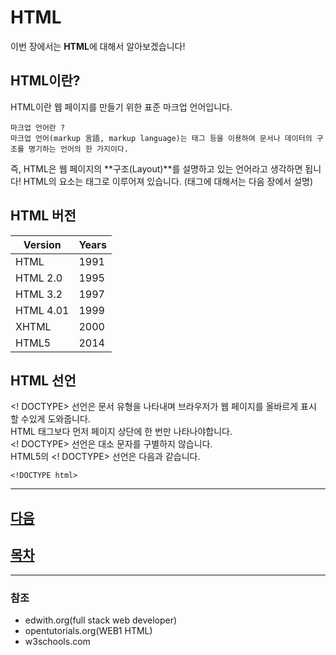 HTML
=
이번 장에서는 **HTML**에 대해서 알아보겠습니다!

## HTML이란?

HTML이란 웹 페이지를 만들기 위한 표준 마크업 언어입니다.<br>
```
마크업 언어란 ? 
마크업 언어(markup 言語, markup language)는 태그 등을 이용하여 문서나 데이터의 구조를 명기하는 언어의 한 가지이다.
```

즉, HTML은 웹 페이지의 **구조(Layout)**를 설명하고 있는 언어라고 생각하면 됩니다!
HTML의 요소는 태그로 이루어져 있습니다. (태그에 대해서는 다음 장에서 설명)

## HTML 버전

 Version | Years 
-------|----------
 HTML | 1991 
 HTML 2.0 | 1995 
 HTML 3.2 | 1997 
 HTML 4.01 | 1999 
 XHTML | 2000 
 HTML5 | 2014

 ## HTML 선언
 
<! DOCTYPE> 선언은 문서 유형을 나타내며 브라우저가 웹 페이지를 올바르게 표시 할 수있게 도와줍니다.<br>
HTML 태그보다 먼저 페이지 상단에 한 번만 나타나야합니다.<br>
<! DOCTYPE> 선언은 대소 문자를 구별하지 않습니다.<br>
HTML5의 <! DOCTYPE> 선언은 다음과 같습니다.<br>
```
<!DOCTYPE html>
```

---

## [다음](https://github.com/devebe/HTML/blob/master/2_Semantic_HTML.md)
## [목차](https://github.com/devebe/HTML/blob/master/README.md)
---

 ### 참조

- edwith.org(full stack web developer)
- opentutorials.org(WEB1 HTML)
- w3schools.com